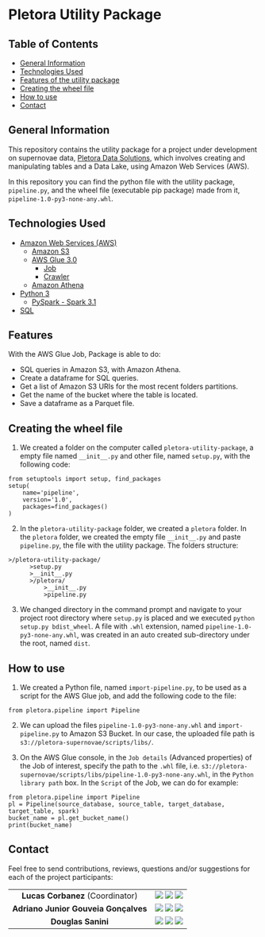 # Pletora Utility Package

## Table of Contents

* [General Information](#general-information)
* [Technologies Used](#technologies-used)
* [Features of the utility package](#features)
* [Creating the wheel file](#creating-the-wheel-file)
* [How to use](#how-to-use)
* [Contact](#contact)

## General Information

This repository contains the utility package for a project under development on supernovae data, [Pletora Data Solutions](https://github.com/Pletora-Data-Solutions), which involves creating and manipulating tables and a Data Lake, using Amazon Web Services (AWS).

In this repository you can find the python file with the utility package, `pipeline.py`, and the wheel file (executable pip package) made from it, `pipeline-1.0-py3-none-any.whl`.

## Technologies Used

* [Amazon Web Services (AWS)](https://aws.amazon.com/)
  * [Amazon S3](https://aws.amazon.com/pt/s3/)
  * [AWS Glue 3.0](https://aws.amazon.com/glue/?nc1=h_ls)
    * [Job](https://docs.aws.amazon.com/glue/latest/dg/add-job.html)
    * [Crawler](https://docs.aws.amazon.com/glue/latest/dg/add-crawler.html)
  * [Amazon Athena](https://aws.amazon.com/athena/?nc1=h_ls)
* [Python 3](https://www.python.org/)
    * [PySpark - Spark 3.1](https://spark.apache.org/docs/latest/api/python/)
* [SQL](https://pt.wikipedia.org/wiki/SQL)

## Features


With the AWS Glue Job, Package is able to do:

* SQL queries in Amazon S3, with Amazon Athena.
* Create a dataframe for SQL queries.
* Get a list of Amazon S3 URIs for the most recent folders partitions.
* Get the name of the bucket where the table is located.
* Save a dataframe as a Parquet file.

## Creating the wheel file

1. We created a folder on the computer called `pletora-utility-package`, a empty file named `__init__.py` and other file, named `setup.py`, with the following code:
~~~
from setuptools import setup, find_packages
setup(
    name='pipeline',
    version='1.0',
    packages=find_packages()
)
~~~
2. In the `pletora-utility-package` folder, we created a `pletora` folder. In the `pletora` folder, we created the empty file `__init__.py` and paste `pipeline.py`, the file with the utility package. The folders structure:
~~~
>/pletora-utility-package/
      >setup.py 
      >__init__.py  
      >/pletora/ 
          >__init__.py 
          >pipeline.py
~~~
3. We changed directory in the command prompt and navigate to your project root directory where `setup.py` is placed and we executed `python setup.py bdist_wheel`. A file with `.whl` extension, named `pipeline-1.0-py3-none-any.whl`, was created in an auto created sub-directory under the root, named `dist`.

## How to use

1. We created a Python file, named `import-pipeline.py`, to be used as a script for the AWS Glue job, and add the following code to the file:
~~~
from pletora.pipeline import Pipeline
~~~

2. We can upload the files `pipeline-1.0-py3-none-any.whl` and `import-pipeline.py` to Amazon S3 Bucket. In our case, the uploaded file path is `s3://pletora-supernovae/scripts/libs/`.

3. On the AWS Glue console, in the `Job details` (Advanced properties) of the Job of interest, specify the path to the `.whl` file, i.e. `s3://pletora-supernovae/scripts/libs/pipeline-1.0-py3-none-any.whl`, in the `Python library path` box. In the `Script` of the Job, we can do for example:
~~~
from pletora.pipeline import Pipeline
pl = Pipeline(source_database, source_table, target_database, target_table, spark)
bucket_name = pl.get_bucket_name()
print(bucket_name)
~~~


## Contact

Feel free to send contributions, reviews, questions and/or suggestions for each of the project participants:

<div  align="center"> 
<table>
  <tr>
    <td align="center"> <b> Lucas Corbanez </b> (Coordinator)</td>
    <td>
      <a href="https://github.com/Corbanez97" target="_blank"><img src="https://img.shields.io/badge/GitHub-100000?style=for-the-badge&logo=github&logoColor=white" target="_blank"></a> 
      <a href="https://www.linkedin.com/in/lucas-corbanez/" target="_blank"><img src="https://img.shields.io/badge/-LinkedIn-%230077B5?style=for-the-badge&logo=linkedin&logoColor=white" target="_blank"></a> 
      <a href = "mailto:lucascorbanez@gmail.com"><img src="https://img.shields.io/badge/Gmail-D14836?style=for-the-badge&logo=gmail&logoColor=white" target="_blank"></a>
      </td>
  </tr>
  <tr>
    <td align="center"> <b> Adriano Junior Gouveia Gonçalves </b> </td>
    <td>
      <a href="https://github.com/DrAdriano" target="_blank"><img src="https://img.shields.io/badge/GitHub-100000?style=for-the-badge&logo=github&logoColor=white" target="_blank"></a> 
      <a href="https://www.linkedin.com/in/sradriano/" target="_blank"><img src="https://img.shields.io/badge/-LinkedIn-%230077B5?style=for-the-badge&logo=linkedin&logoColor=white" target="_blank"></a> 
      <a href = "mailto:sradriano@uel.br"><img src="https://img.shields.io/badge/Gmail-D14836?style=for-the-badge&logo=gmail&logoColor=white" target="_blank"></a>
    </td>
  </tr>
  <tr>
    <td align="center"> <b> Douglas Sanini </b> </td>
    <td>
      <a href="https://github.com/douglas-sanini" target="_blank"><img src="https://img.shields.io/badge/GitHub-100000?style=for-the-badge&logo=github&logoColor=white" target="_blank"></a> 
      <a href="https://www.linkedin.com/in/douglas-sanini/" target="_blank"><img src="https://img.shields.io/badge/-LinkedIn-%230077B5?style=for-the-badge&logo=linkedin&logoColor=white" target="_blank"></a> 
      <a href = "mailto:sanini.douglas@gmail.com"><img src="https://img.shields.io/badge/Gmail-D14836?style=for-the-badge&logo=gmail&logoColor=white" target="_blank"></a>
    </td>
  </tr>
</table>
</div>